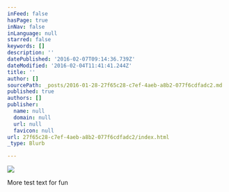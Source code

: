 ```yaml
---
inFeed: false
hasPage: true
inNav: false
inLanguage: null
starred: false
keywords: []
description: ''
datePublished: '2016-02-07T09:14:36.739Z'
dateModified: '2016-02-04T11:41:41.244Z'
title: ''
author: []
sourcePath: _posts/2016-01-28-27f65c28-c7ef-4aeb-a8b2-077f6cdfadc2.md
published: true
authors: []
publisher:
  name: null
  domain: null
  url: null
  favicon: null
url: 27f65c28-c7ef-4aeb-a8b2-077f6cdfadc2/index.html
_type: Blurb

---
```

![](https://the-grid-user-content.s3-us-west-2.amazonaws.com/6fc06719-726c-4d53-a648-6149e4fedfca.jpg)

More test text for fun